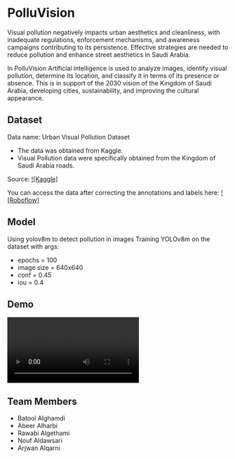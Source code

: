 
# PolluVision

Visual pollution negatively impacts urban aesthetics and cleanliness, with inadequate regulations, enforcement mechanisms, and awareness campaigns contributing to its persistence. Effective strategies are needed to reduce pollution and enhance street aesthetics in Saudi Arabia.

In PolluVision Artificial intelligence is used to analyze images, identify visual pollution, determine its location, and classify it in terms of its presence or absence. This is in support of the 2030 vision of the Kingdom of Saudi Arabia, developing cities, sustainability, and improving the cultural appearance.


## Dataset

Data name: Urban Visual Pollution Dataset
- The data was obtained from Kaggle.
- Visual Pollution data were specifically obtained from the Kingdom of Saudi Arabia roads.

Source: [![Kaggle]](https://www.kaggle.com/datasets/abhranta/urban-visual-pollution-dataset)

You can access the data after correcting the annotations and labels here:
[![Roboflow]](https://app.roboflow.com/sdaia-xqoon/capstone-avmph/8)


## Model

Using yolov8m to detect pollution in images Training YOLOv8m on the dataset with args: 
- epochs = 100
- image size = 640x640
- conf = 0.45
- iou = 0.4

## Demo
![](https://github.com/BatolG/PolluVision-T5/blob/8ba6082910e9f739737b38a3910d00711e90421b/36402206-b53c-4771-ac95-a00d98d56226.mov)

## Team Members
- Batool Alghamdi
- Abeer Alharbi
- Rawabi Algethami
- Nouf Aldawsari
- Arjwan Alqarni


